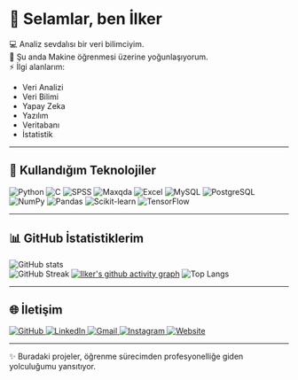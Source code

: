 # 👋 Selamlar, ben İlker

💻 Analiz sevdalısı bir veri bilimciyim.  
🌱 Şu anda Makine öğrenmesi üzerine yoğunlaşıyorum.  
⚡ İlgi alanlarım:  
- Veri Analizi  
- Veri Bilimi  
- Yapay Zeka  
- Yazılım  
- Veritabanı  
- İstatistik

---

## 🚀 Kullandığım Teknolojiler

![Python](https://img.shields.io/badge/Python-3776AB?style=flat&logo=python&logoColor=white&labelColor=3776AB)
![C](https://img.shields.io/badge/C-00599C?style=flat&logo=c&logoColor=white&labelColor=00599C)
![SPSS](https://img.shields.io/badge/SPSS-FF0000?style=flat&logo=ibm&logoColor=white&labelColor=FF0000)
![Maxqda](https://img.shields.io/badge/MAXQDA-0096D6?style=flat&logo=icon&logoColor=white&labelColor=0096D6)
![Excel](https://img.shields.io/badge/Excel-217346?style=flat&logo=microsoft-excel&logoColor=white&labelColor=217346)
![MySQL](https://img.shields.io/badge/MySQL-4479A1?style=flat&logo=mysql&logoColor=white&labelColor=4479A1)
![PostgreSQL](https://img.shields.io/badge/PostgreSQL-336791?style=flat&logo=postgresql&logoColor=white&labelColor=336791)
![NumPy](https://img.shields.io/badge/NumPy-013243?style=flat&logo=numpy&logoColor=white&labelColor=013243)
![Pandas](https://img.shields.io/badge/Pandas-150458?style=flat&logo=pandas&logoColor=white&labelColor=150458)
![Scikit-learn](https://img.shields.io/badge/Scikit--Learn-F7931E?style=flat&logo=scikit-learn&logoColor=white&labelColor=F7931E)
![TensorFlow](https://img.shields.io/badge/TensorFlow-FF6F00?style=flat&logo=tensorflow&logoColor=white&labelColor=FF6F00)

---

## 📊 GitHub İstatistiklerim

![GitHub stats](https://github-readme-stats.vercel.app/api?username=ilker-web&show_icons=true&theme=tokyonight)  
![GitHub Streak](https://github-readme-streak-stats.herokuapp.com?user=ilker-web&theme=tokyonight&hide_border=false)
[![Ilker's github activity graph](https://github-readme-activity-graph.vercel.app/graph?username=ilker-web&theme=tokyo-night)](https://github.com/ashutosh00710/github-readme-activity-graph)
![Top Langs](https://github-readme-stats.vercel.app/api/top-langs/?username=ilker-web&layout=compact&theme=tokyonight)

---

## 🌐 İletişim

<p align="left">
  <!-- GitHub -->
  <a href="https://github.com/ilker-web" target="_blank">
    <img src="https://img.shields.io/badge/GitHub-181717?style=flat&logo=github&logoColor=white&labelColor=181717" alt="GitHub"/>
  </a>
  <!-- LinkedIn -->
  <a href="https://www.linkedin.com/in/ilker-emül-0321a7323" target="_blank">
    <img src="https://img.shields.io/badge/LinkedIn-0A66C2?style=flat&logo=linkedin&logoColor=white&labelColor=0A66C2" alt="LinkedIn"/>
  </a>
  <!-- Gmail -->
  <a href="mailto:socialmya06@gmail.com">
    <img src="https://img.shields.io/badge/Gmail-D14836?style=flat&logo=gmail&logoColor=white&labelColor=D14836" alt="Gmail"/>
  </a>
  <!-- Instagram -->
  <a href="https://instagram.com/ilker_eml" target="_blank">
    <img src="https://img.shields.io/badge/Instagram-E4405F?style=flat&logo=instagram&logoColor=white&labelColor=E4405F" alt="Instagram"/>
  </a>
  <!-- Web Site -->
  <a href="https://aistatica.online/" target="_blank">
    <img src="https://img.shields.io/badge/Web_Site-000000?style=flat&logo=google-chrome&logoColor=white&labelColor=000000" alt="Website"/>
  </a>
</p>




---
✨ Buradaki projeler, öğrenme sürecimden profesyonelliğe giden yolculuğumu yansıtıyor.
